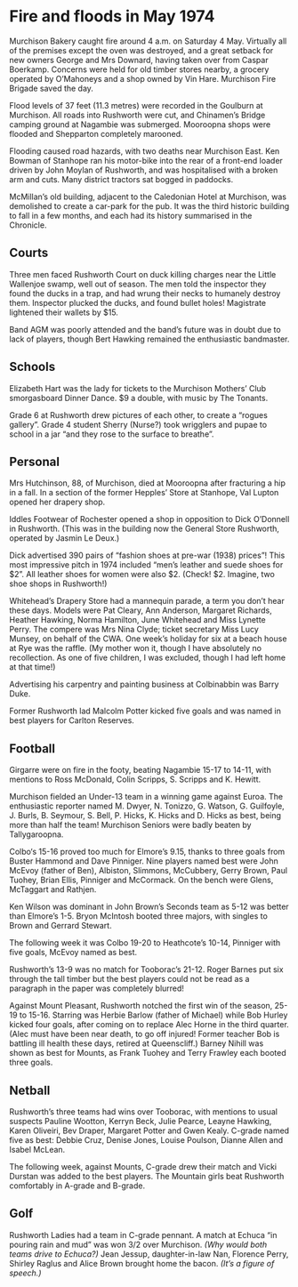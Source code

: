 # Fire and floods in May 1974

Murchison Bakery caught fire around 4
a.m. on Saturday 4 May. Virtually all of the
premises except the oven was destroyed,
and a great setback for new owners George
and Mrs Downard, having taken over from
Caspar Boerkamp. Concerns were held for
old timber stores nearby, a grocery operated
by O’Mahoneys and a shop owned by Vin
Hare. Murchison Fire Brigade saved the day.

Flood levels of 37 feet (11.3 metres)
were recorded in the Goulburn at Murchison.
All roads into Rushworth were cut, and
Chinamen’s Bridge camping ground at
Nagambie was submerged. Mooroopna shops
were flooded and Shepparton completely
marooned.

Flooding caused road hazards, with two
deaths near Murchison East. Ken Bowman
of Stanhope ran his motor-bike into the rear
of a front-end loader driven by John Moylan
of Rushworth, and was hospitalised with a
broken arm and cuts. Many district tractors
sat bogged in paddocks.

McMillan’s old building, adjacent to
the Caledonian Hotel at Murchison, was
demolished to create a car-park for the pub. It
was the third historic building to fall in a few
months, and each had its history summarised
in the Chronicle.

## Courts

Three men faced Rushworth Court on
duck killing charges near the Little Wallenjoe
swamp, well out of season. The men told the
inspector they found the ducks in a trap, and
had wrung their necks to humanely destroy
them. Inspector plucked the ducks, and
found bullet holes! Magistrate lightened their
wallets by $15.

Band AGM was poorly attended and the
band’s future was in doubt due to lack of
players, though Bert Hawking remained the
enthusiastic bandmaster.

## Schools

Elizabeth Hart was the lady for tickets to
the Murchison Mothers’ Club smorgasboard
Dinner Dance. $9 a double, with music by
The Tonants.

Grade 6 at Rushworth drew pictures of
each other, to create a “rogues gallery”. Grade
4 student Sherry (Nurse?) took wrigglers and
pupae to school in a jar “and they rose to the
surface to breathe”.

## Personal

Mrs Hutchinson, 88, of Murchison, died
at Mooroopna after fracturing a hip in a fall.
In a section of the former Hepples’ Store
at Stanhope, Val Lupton opened her drapery
shop.

Iddles Footwear of Rochester opened
a shop in opposition to Dick O’Donnell in
Rushworth. (This was in the building now
the General Store Rushworth, operated by
Jasmin Le Deux.)

Dick advertised 390 pairs of “fashion
shoes at pre-war (1938) prices”! This most
impressive pitch in 1974 included “men’s
leather and suede shoes for $2”. All leather
shoes for women were also $2. (Check! $2.
Imagine, two shoe shops in Rushworth!)

Whitehead’s Drapery Store had a
mannequin parade, a term you don’t hear
these days. Models were Pat Cleary, Ann
Anderson, Margaret Richards, Heather
Hawking, Norma Hamilton, June Whitehead
and Miss Lynette Perry. The compere was
Mrs Nina Clyde; ticket secretary Miss Lucy
Munsey, on behalf of the CWA. One week’s
holiday for six at a beach house at Rye was
the raffle. (My mother won it, though I have
absolutely no recollection. As one of five
children, I was excluded, though I had left
home at that time!)

Advertising his carpentry and painting
business at Colbinabbin was Barry Duke.

Former Rushworth lad Malcolm Potter
kicked five goals and was named in best
players for Carlton Reserves.

## Football

Girgarre were on fire in the footy, beating
Nagambie 15-17 to 14-11, with mentions to
Ross McDonald, Colin Scripps, S. Scripps
and K. Hewitt.

Murchison fielded an Under-13 team
in a winning game against Euroa. The
enthusiastic reporter named M. Dwyer, N.
Tonizzo, G. Watson, G. Guilfoyle, J. Burls,
B. Seymour, S. Bell, P. Hicks, K. Hicks and
D. Hicks as best, being more than half the
team! Murchison Seniors were badly beaten
by Tallygaroopna.

Colbo‘s 15-16 proved too much for
Elmore’s 9.15, thanks to three goals from
Buster Hammond and Dave Pinniger. Nine
players named best were John McEvoy (father
of Ben), Albiston, Slimmons, McCubbery,
Gerry Brown, Paul Tuohey, Brian Ellis,
Pinniger and McCormack. On the bench were
Glens, McTaggart and Rathjen.

Ken Wilson was dominant in John
Brown’s Seconds team as 5-12 was better
than Elmore’s 1-5. Bryon McIntosh booted
three majors, with singles to Brown and
Gerrard Stewart.

The following week it was Colbo 19-20 to
Heathcote’s 10-14, Pinniger with five goals,
McEvoy named as best.

Rushworth’s 13-9 was no match for
Tooborac’s 21-12. Roger Barnes put six
through the tall timber but the best players
could not be read as a paragraph in the paper
was completely blurred!

Against Mount Pleasant, Rushworth
notched the first win of the season, 25-19 to
15-16. Starring was Herbie Barlow (father
of Michael) while Bob Hurley kicked four
goals, after coming on to replace Alec Horne
in the third quarter. (Alec must have been
near death, to go off injured! Former teacher
Bob is battling ill health these days, retired
at Queenscliff.) Barney Nihill was shown as
best for Mounts, as Frank Tuohey and Terry
Frawley each booted three goals.

## Netball

Rushworth’s three teams had wins over
Tooborac, with mentions to usual suspects
Pauline Wootton, Kerryn Beck, Julie Pearce,
Leayne Hawking, Karen Oliveiri, Bev
Draper, Margaret Potter and Gwen Kealy.
C-grade named five as best: Debbie Cruz,
Denise Jones, Louise Poulson, Dianne Allen
and Isabel McLean.

The following week, against Mounts,
C-grade drew their match and Vicki Durstan
was added to the best players. The Mountain
girls beat Rushworth comfortably in A-grade
and B-grade.

## Golf

Rushworth Ladies had a team in C-grade
pennant. A match at Echuca “in pouring rain
and mud” was won 3/2 over Murchison. _(Why
would both teams drive to Echuca?)_ Jean
Jessup, daughter-in-law Nan, Florence Perry,
Shirley Raglus and Alice Brown brought
home the bacon. _(It’s a figure of speech.)_
